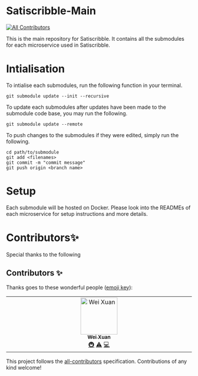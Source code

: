 # Satiscribble-Main
<!-- ALL-CONTRIBUTORS-BADGE:START - Do not remove or modify this section -->
[![All Contributors](https://img.shields.io/badge/all_contributors-1-orange.svg?style=flat-square)](#contributors-)
<!-- ALL-CONTRIBUTORS-BADGE:END -->
This is the main repository for Satiscribble. It contains all the submodules for each microservice used in Satiscribble.

# Intialisation
To intialise each submodules, run the following function in your terminal.
```
git submodule update --init --recursive
```

To update each submodules after updates have been made to the submodule code base, you may run the following.
```
git submodule update --remote
```

To push changes to the submodules if they were edited, simply run the following.
```
cd path/to/submodule
git add <filenames>
git commit -m "commit message"
git push origin <branch name>
```

# Setup
Each submodule will be hosted on Docker. Please look into the READMEs of each microservice for setup instructions and more details.

# Contributors✨
Special thanks to the following



## Contributors ✨

Thanks goes to these wonderful people ([emoji key](https://allcontributors.org/docs/en/emoji-key)):

<!-- ALL-CONTRIBUTORS-LIST:START - Do not remove or modify this section -->
<!-- prettier-ignore-start -->
<!-- markdownlint-disable -->
<table>
  <tbody>
    <tr>
      <td align="center" valign="top" width="14.28%"><a href="https://cheng-wei-xuan.vercel.app/"><img src="https://avatars.githubusercontent.com/u/51687528?v=4?s=100" width="100px;" alt="Wei Xuan"/><br /><sub><b>Wei Xuan</b></sub></a><br /><a href="#infra-Jaywhisker" title="Infrastructure (Hosting, Build-Tools, etc)">🚇</a> <a href="https://github.com/Jaywhisker/Satiscribble-MAIN/commits?author=Jaywhisker" title="Tests">⚠️</a> <a href="https://github.com/Jaywhisker/Satiscribble-MAIN/commits?author=Jaywhisker" title="Code">💻</a></td>
    </tr>
  </tbody>
</table>

<!-- markdownlint-restore -->
<!-- prettier-ignore-end -->

<!-- ALL-CONTRIBUTORS-LIST:END -->

This project follows the [all-contributors](https://github.com/all-contributors/all-contributors) specification. Contributions of any kind welcome!